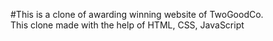 #This is a clone of awarding winning website of TwoGoodCo.
<br/>
This clone made with the help of HTML, CSS, JavaScript
